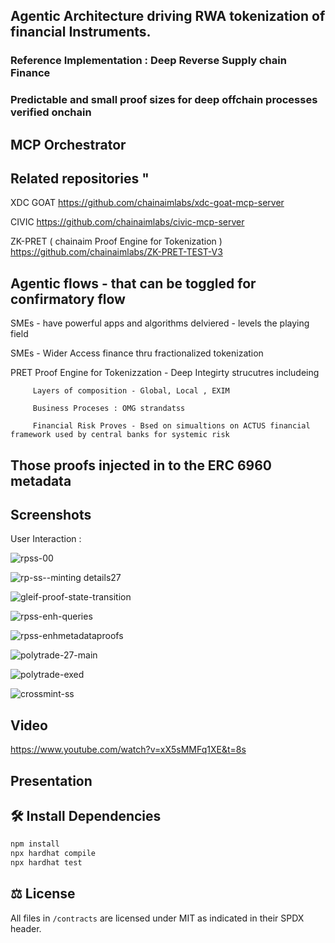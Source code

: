 
## Agentic Architecture driving RWA tokenization of financial Instruments.
### Reference Implementation : Deep Reverse Supply chain Finance


### Predictable and small proof sizes for deep offchain processes verified onchain


## MCP Orchestrator 

## Related repositories "

XDC GOAT 
https://github.com/chainaimlabs/xdc-goat-mcp-server

CIVIC
https://github.com/chainaimlabs/civic-mcp-server


ZK-PRET ( chainaim Proof Engine for Tokenization ) 
https://github.com/chainaimlabs/ZK-PRET-TEST-V3


## Agentic flows - that can be toggled for confirmatory flow 
  SMEs - have powerful apps and algorithms delviered - levels the playing field 
  
  SMEs - Wider Access finance thru fractionalized tokenization 
  
  PRET Proof Engine for Tokenizzation - Deep Integirty strucutres includeing
  
         Layers of composition - Global, Local , EXIM 
  
         Business Proceses : OMG strandatss
         
         Financial Risk Proves - Bsed on simualtions on ACTUS financial framework used by central banks for systemic risk 
  


  ## Those  proofs injected in to the ERC 6960 metadata 






## Screenshots


User Interaction :

![rpss-00](https://github.com/user-attachments/assets/e28e58e2-ad00-45a4-94d0-d09684bea6f5)



![rp-ss--minting details27](https://github.com/user-attachments/assets/1cee230a-22e4-4faf-92e3-3b8db5900777)


![gleif-proof-state-transition](https://github.com/user-attachments/assets/312ad4b4-fd99-4442-82ba-12dcc09bec7c)


![rpss-enh-queries](https://github.com/user-attachments/assets/a571d8a0-bb3b-4df7-9e69-76380f6011f7)


![rpss-enhmetadataproofs](https://github.com/user-attachments/assets/97357283-ddbb-4230-86be-00172fd08cc0)




![polytrade-27-main](https://github.com/user-attachments/assets/b2d53eb5-49e4-4fd2-adcb-00ec9d725798)


![polytrade-exed](https://github.com/user-attachments/assets/9ec1572b-1679-4df6-aa58-c2966050199e)





![crossmint-ss](https://github.com/user-attachments/assets/76d2f041-ba68-4812-be9c-d35a6b1286f4)




 ## Video 

https://www.youtube.com/watch?v=xX5sMMFq1XE&t=8s

 ## Presentation 
 




## 🛠️ Install Dependencies

```bash
npm install
npx hardhat compile
npx hardhat test
```

## ⚖️ License

All files in `/contracts` are licensed under MIT as indicated in their SPDX header.
